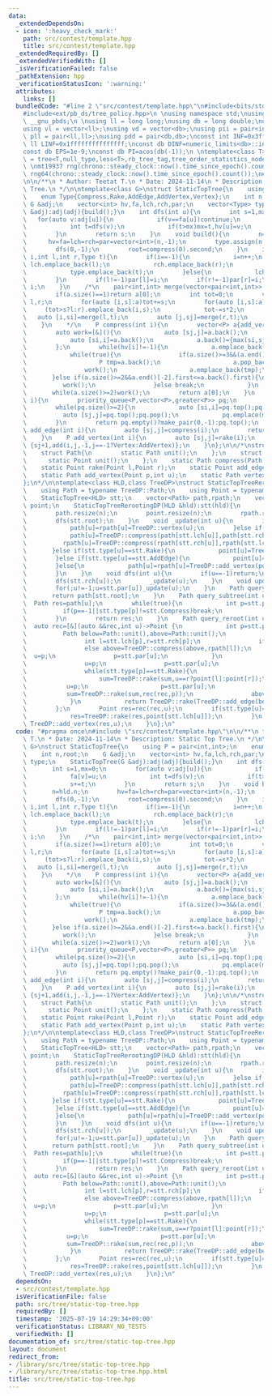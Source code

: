 ```yaml
---
data:
  _extendedDependsOn:
  - icon: ':heavy_check_mark:'
    path: src/contest/template.hpp
    title: src/contest/template.hpp
  _extendedRequiredBy: []
  _extendedVerifiedWith: []
  _isVerificationFailed: false
  _pathExtension: hpp
  _verificationStatusIcon: ':warning:'
  attributes:
    links: []
  bundledCode: "#line 2 \"src/contest/template.hpp\"\n#include<bits/stdc++.h>\n#include<ext/pb_ds/assoc_container.hpp>\n\
    #include<ext/pb_ds/tree_policy.hpp>\n \nusing namespace std;\nusing namespace\
    \ __gnu_pbds;\n \nusing ll = long long;\nusing db = long double;\nusing vi = vector<int>;\n\
    using vl = vector<ll>;\nusing vd = vector<db>;\nusing pii = pair<int,int>;\nusing\
    \ pll = pair<ll,ll>;\nusing pdd = pair<db,db>;\nconst int INF=0x3fffffff;\nconst\
    \ ll LINF=0x1fffffffffffffff;\nconst db DINF=numeric_limits<db>::infinity();\n\
    const db EPS=1e-9;\nconst db PI=acos(db(-1));\n \ntemplate<class T>\nusing ordered_set\
    \ = tree<T,null_type,less<T>,rb_tree_tag,tree_order_statistics_node_update>;\n\
    \ \nmt19937 rng(chrono::steady_clock::now().time_since_epoch().count());\nmt19937_64\
    \ rng64(chrono::steady_clock::now().time_since_epoch().count());\n#line 3 \"src/tree/static-top-tree.hpp\"\
    \n\n/**\n * Author: Teetat T.\n * Date: 2024-11-14\n * Description: Static Top\
    \ Tree.\n */\n\ntemplate<class G>\nstruct StaticTopTree{\n    using P = pair<int,int>;\n\
    \    enum Type{Compress,Rake,AddEdge,AddVertex,Vertex};\n    int n,root;\n   \
    \ G &adj;\n    vector<int> hv,fa,lch,rch,par;\n    vector<Type> type;\n    StaticTopTree(G\
    \ &adj):adj(adj){build();}\n    int dfs(int u){\n        int s=1,mx=0;\n     \
    \   for(auto v:adj[u]){\n            if(v==fa[u])continue;\n            fa[v]=u;\n\
    \            int t=dfs(v);\n            if(t>mx)mx=t,hv[u]=v;\n            s+=t;\n\
    \        }\n        return s;\n    }\n    void build(){\n        n=hld.n;\n  \
    \      hv=fa=lch=rch=par=vector<int>(n,-1);\n        type.assign(n,Compress);\n\
    \        dfs(0,-1);\n        root=compress(0).second;\n    }\n    int add(int\
    \ i,int l,int r,Type t){\n        if(i==-1){\n            i=n++;\n           \
    \ lch.emplace_back(l);\n            rch.emplace_back(r);\n            par.emplace_back(-1);\n\
    \            type.emplace_back(t);\n        }else{\n            lch[i]=l,rch[i]=r,type[i]=t;\n\
    \        }\n        if(l!=-1)par[l]=i;\n        if(r!=-1)par[r]=i;\n        return\
    \ i;\n    }\n    /*\n    pair<int,int> merge(vector<pair<int,int>> a,Type t){\n\
    \        if(a.size()==1)return a[0];\n        int tot=0;\n        vector<pair<int,int>>\
    \ l,r;\n        for(auto [i,s]:a)tot+=s;\n        for(auto [i,s]:a){\n       \
    \     (tot>s?l:r).emplace_back(i,s);\n            tot-=s*2;\n        }\n     \
    \   auto [i,si]=merge(l,t);\n        auto [j,sj]=merge(r,t);\n        return {add(-1,i,j,t),si+sj};\n\
    \    }\n    */\n    P compress(int i){\n        vector<P> a{add_vertex(i)};\n\
    \        auto work=[&](){\n            auto [sj,j]=a.back();\n            a.pop_back();\n\
    \            auto [si,i]=a.back();\n            a.back()={max(si,sj)+1,add(-1,i,j,Compress)};\n\
    \        };\n        while(hv[i]!=-1){\n            a.emplace_back(add_vertex(i=hv[i]));\n\
    \            while(true){\n                if(a.size()>=3&&(a.end()[-3].first==a.end()[-2].first||a.end()[-3].first<=a.back().first)){\n\
    \                    P tmp=a.back();\n                    a.pop_back();\n    \
    \                work();\n                    a.emplace_back(tmp);\n         \
    \       }else if(a.size()>=2&&a.end()[-2].first<=a.back().first){\n          \
    \          work();\n                }else break;\n            }\n        }\n \
    \       while(a.size()>=2)work();\n        return a[0];\n    }\n    P rake(int\
    \ i){\n        priority_queue<P,vector<P>,greater<P>> pq;\n        for(int j:adj[i])if(j!=fa[i]&&j!=hld.hv[i])pq.emplace(add_edge(j));\n\
    \        while(pq.size()>=2){\n            auto [si,i]=pq.top();pq.pop();\n  \
    \          auto [sj,j]=pq.top();pq.pop();\n            pq.emplace(max(si,sj)+1,add(-1,i,j,Rake));\n\
    \        }\n        return pq.empty()?make_pair(0,-1):pq.top();\n    }\n    P\
    \ add_edge(int i){\n        auto [sj,j]=compress(i);\n        return {sj+1,add(-1,j,-1,AddEdge)};\n\
    \    }\n    P add_vertex(int i){\n        auto [sj,j]=rake(i);\n        return\
    \ {sj+1,add(i,j,-1,j==-1?Vertex:AddVertex)};\n    }\n};\n\n/*\nstruct TreeDP{\n\
    \    struct Path{\n        static Path unit();\n    };\n    struct Point{\n  \
    \      static Point unit();\n    };\n    static Path compress(Path l,Path r);\n\
    \    static Point rake(Point l,Point r);\n    static Point add_edge(Path p);\n\
    \    static Path add_vertex(Point p,int u);\n    static Path vertex(int u);\n\
    };\n*/\n\ntemplate<class HLD,class TreeDP>\nstruct StaticTopTreeRerootingDP{\n\
    \    using Path = typename TreeDP::Path;\n    using Point = typename TreeDP::Point;\n\
    \    StaticTopTree<HLD> stt;\n    vector<Path> path,rpath;\n    vector<Point>\
    \ point;\n    StaticTopTreeRerootingDP(HLD &hld):stt(hld){\n        int n=stt.n;\n\
    \        path.resize(n);\n        point.resize(n);\n        rpath.resize(n);\n\
    \        dfs(stt.root);\n    }\n    void _update(int u){\n        if(stt.type[u]==stt.Vertex){\n\
    \            path[u]=rpath[u]=TreeDP::vertex(u);\n        }else if(stt.type[u]==stt.Compress){\n\
    \            path[u]=TreeDP::compress(path[stt.lch[u]],path[stt.rch[u]]);\n  \
    \          rpath[u]=TreeDP::compress(rpath[stt.rch[u]],rpath[stt.lch[u]]);\n \
    \       }else if(stt.type[u]==stt.Rake){\n            point[u]=TreeDP::rake(point[stt.lch[u]],point[stt.rch[u]]);\n\
    \        }else if(stt.type[u]==stt.AddEdge){\n            point[u]=TreeDP::add_edge(path[stt.lch[u]]);\n\
    \        }else{\n            path[u]=rpath[u]=TreeDP::add_vertex(point[stt.lch[u]],u);\n\
    \        }\n    }\n    void dfs(int u){\n        if(u==-1)return;\n        dfs(stt.lch[u]);\n\
    \        dfs(stt.rch[u]);\n        _update(u);\n    }\n    void update(int u){\n\
    \        for(;u!=-1;u=stt.par[u])_update(u);\n    }\n    Path query_all(){\n \
    \       return path[stt.root];\n    }\n    Path query_subtree(int u){\n      \
    \  Path res=path[u];\n        while(true){\n            int p=stt.par[u];\n  \
    \          if(p==-1||stt.type[p]!=stt.Compress)break;\n            if(stt.lch[p]==u)res=TreeDP::compress(path[stt.rch[p]],res);\n\
    \        }\n        return res;\n    }\n    Path query_reroot(int u){\n      \
    \  auto rec=[&](auto &&rec,int u)->Point {\n            int p=stt.par[u];\n  \
    \          Path below=Path::unit(),above=Path::unit();\n            while(p!=-1&&stt.type[p]==stt.Compress){\n\
    \                int l=stt.lch[p],r=stt.rch[p];\n                if(l==u)below=TreeDP::compress(below,path[r]);\n\
    \                else above=TreeDP::compress(above,rpath[l]);\n              \
    \  u=p;\n                p=stt.par[u];\n            }\n            if(p!=-1){\n\
    \                u=p;\n                p=stt.par[u];\n                Point sum=Point::unit();\n\
    \                while(stt.type[p]==stt.Rake){\n                    int l=stt.lch[p],r=stt.rch[p];\n\
    \                    sum=TreeDP::rake(sum,u==r?point[l]:point[r]);\n         \
    \           u=p;\n                    p=stt.par[u];\n                }\n     \
    \           sum=TreeDP::rake(sum,rec(rec,p));\n                above=TreeDP::compress(above,TreeDP::add_vertex(sum,p));\n\
    \            }\n            return TreeDP::rake(TreeDP::add_edge(below),TreeDP::add_edge(above));\n\
    \        };\n        Point res=rec(rec,u);\n        if(stt.type[u]==stt.AddVertex){\n\
    \            res=TreeDP::rake(res,point[stt.lch[u]]);\n        }\n        return\
    \ TreeDP::add_vertex(res,u);\n    }\n};\n"
  code: "#pragma once\n#include \"src/contest/template.hpp\"\n\n/**\n * Author: Teetat\
    \ T.\n * Date: 2024-11-14\n * Description: Static Top Tree.\n */\n\ntemplate<class\
    \ G>\nstruct StaticTopTree{\n    using P = pair<int,int>;\n    enum Type{Compress,Rake,AddEdge,AddVertex,Vertex};\n\
    \    int n,root;\n    G &adj;\n    vector<int> hv,fa,lch,rch,par;\n    vector<Type>\
    \ type;\n    StaticTopTree(G &adj):adj(adj){build();}\n    int dfs(int u){\n \
    \       int s=1,mx=0;\n        for(auto v:adj[u]){\n            if(v==fa[u])continue;\n\
    \            fa[v]=u;\n            int t=dfs(v);\n            if(t>mx)mx=t,hv[u]=v;\n\
    \            s+=t;\n        }\n        return s;\n    }\n    void build(){\n \
    \       n=hld.n;\n        hv=fa=lch=rch=par=vector<int>(n,-1);\n        type.assign(n,Compress);\n\
    \        dfs(0,-1);\n        root=compress(0).second;\n    }\n    int add(int\
    \ i,int l,int r,Type t){\n        if(i==-1){\n            i=n++;\n           \
    \ lch.emplace_back(l);\n            rch.emplace_back(r);\n            par.emplace_back(-1);\n\
    \            type.emplace_back(t);\n        }else{\n            lch[i]=l,rch[i]=r,type[i]=t;\n\
    \        }\n        if(l!=-1)par[l]=i;\n        if(r!=-1)par[r]=i;\n        return\
    \ i;\n    }\n    /*\n    pair<int,int> merge(vector<pair<int,int>> a,Type t){\n\
    \        if(a.size()==1)return a[0];\n        int tot=0;\n        vector<pair<int,int>>\
    \ l,r;\n        for(auto [i,s]:a)tot+=s;\n        for(auto [i,s]:a){\n       \
    \     (tot>s?l:r).emplace_back(i,s);\n            tot-=s*2;\n        }\n     \
    \   auto [i,si]=merge(l,t);\n        auto [j,sj]=merge(r,t);\n        return {add(-1,i,j,t),si+sj};\n\
    \    }\n    */\n    P compress(int i){\n        vector<P> a{add_vertex(i)};\n\
    \        auto work=[&](){\n            auto [sj,j]=a.back();\n            a.pop_back();\n\
    \            auto [si,i]=a.back();\n            a.back()={max(si,sj)+1,add(-1,i,j,Compress)};\n\
    \        };\n        while(hv[i]!=-1){\n            a.emplace_back(add_vertex(i=hv[i]));\n\
    \            while(true){\n                if(a.size()>=3&&(a.end()[-3].first==a.end()[-2].first||a.end()[-3].first<=a.back().first)){\n\
    \                    P tmp=a.back();\n                    a.pop_back();\n    \
    \                work();\n                    a.emplace_back(tmp);\n         \
    \       }else if(a.size()>=2&&a.end()[-2].first<=a.back().first){\n          \
    \          work();\n                }else break;\n            }\n        }\n \
    \       while(a.size()>=2)work();\n        return a[0];\n    }\n    P rake(int\
    \ i){\n        priority_queue<P,vector<P>,greater<P>> pq;\n        for(int j:adj[i])if(j!=fa[i]&&j!=hld.hv[i])pq.emplace(add_edge(j));\n\
    \        while(pq.size()>=2){\n            auto [si,i]=pq.top();pq.pop();\n  \
    \          auto [sj,j]=pq.top();pq.pop();\n            pq.emplace(max(si,sj)+1,add(-1,i,j,Rake));\n\
    \        }\n        return pq.empty()?make_pair(0,-1):pq.top();\n    }\n    P\
    \ add_edge(int i){\n        auto [sj,j]=compress(i);\n        return {sj+1,add(-1,j,-1,AddEdge)};\n\
    \    }\n    P add_vertex(int i){\n        auto [sj,j]=rake(i);\n        return\
    \ {sj+1,add(i,j,-1,j==-1?Vertex:AddVertex)};\n    }\n};\n\n/*\nstruct TreeDP{\n\
    \    struct Path{\n        static Path unit();\n    };\n    struct Point{\n  \
    \      static Point unit();\n    };\n    static Path compress(Path l,Path r);\n\
    \    static Point rake(Point l,Point r);\n    static Point add_edge(Path p);\n\
    \    static Path add_vertex(Point p,int u);\n    static Path vertex(int u);\n\
    };\n*/\n\ntemplate<class HLD,class TreeDP>\nstruct StaticTopTreeRerootingDP{\n\
    \    using Path = typename TreeDP::Path;\n    using Point = typename TreeDP::Point;\n\
    \    StaticTopTree<HLD> stt;\n    vector<Path> path,rpath;\n    vector<Point>\
    \ point;\n    StaticTopTreeRerootingDP(HLD &hld):stt(hld){\n        int n=stt.n;\n\
    \        path.resize(n);\n        point.resize(n);\n        rpath.resize(n);\n\
    \        dfs(stt.root);\n    }\n    void _update(int u){\n        if(stt.type[u]==stt.Vertex){\n\
    \            path[u]=rpath[u]=TreeDP::vertex(u);\n        }else if(stt.type[u]==stt.Compress){\n\
    \            path[u]=TreeDP::compress(path[stt.lch[u]],path[stt.rch[u]]);\n  \
    \          rpath[u]=TreeDP::compress(rpath[stt.rch[u]],rpath[stt.lch[u]]);\n \
    \       }else if(stt.type[u]==stt.Rake){\n            point[u]=TreeDP::rake(point[stt.lch[u]],point[stt.rch[u]]);\n\
    \        }else if(stt.type[u]==stt.AddEdge){\n            point[u]=TreeDP::add_edge(path[stt.lch[u]]);\n\
    \        }else{\n            path[u]=rpath[u]=TreeDP::add_vertex(point[stt.lch[u]],u);\n\
    \        }\n    }\n    void dfs(int u){\n        if(u==-1)return;\n        dfs(stt.lch[u]);\n\
    \        dfs(stt.rch[u]);\n        _update(u);\n    }\n    void update(int u){\n\
    \        for(;u!=-1;u=stt.par[u])_update(u);\n    }\n    Path query_all(){\n \
    \       return path[stt.root];\n    }\n    Path query_subtree(int u){\n      \
    \  Path res=path[u];\n        while(true){\n            int p=stt.par[u];\n  \
    \          if(p==-1||stt.type[p]!=stt.Compress)break;\n            if(stt.lch[p]==u)res=TreeDP::compress(path[stt.rch[p]],res);\n\
    \        }\n        return res;\n    }\n    Path query_reroot(int u){\n      \
    \  auto rec=[&](auto &&rec,int u)->Point {\n            int p=stt.par[u];\n  \
    \          Path below=Path::unit(),above=Path::unit();\n            while(p!=-1&&stt.type[p]==stt.Compress){\n\
    \                int l=stt.lch[p],r=stt.rch[p];\n                if(l==u)below=TreeDP::compress(below,path[r]);\n\
    \                else above=TreeDP::compress(above,rpath[l]);\n              \
    \  u=p;\n                p=stt.par[u];\n            }\n            if(p!=-1){\n\
    \                u=p;\n                p=stt.par[u];\n                Point sum=Point::unit();\n\
    \                while(stt.type[p]==stt.Rake){\n                    int l=stt.lch[p],r=stt.rch[p];\n\
    \                    sum=TreeDP::rake(sum,u==r?point[l]:point[r]);\n         \
    \           u=p;\n                    p=stt.par[u];\n                }\n     \
    \           sum=TreeDP::rake(sum,rec(rec,p));\n                above=TreeDP::compress(above,TreeDP::add_vertex(sum,p));\n\
    \            }\n            return TreeDP::rake(TreeDP::add_edge(below),TreeDP::add_edge(above));\n\
    \        };\n        Point res=rec(rec,u);\n        if(stt.type[u]==stt.AddVertex){\n\
    \            res=TreeDP::rake(res,point[stt.lch[u]]);\n        }\n        return\
    \ TreeDP::add_vertex(res,u);\n    }\n};\n"
  dependsOn:
  - src/contest/template.hpp
  isVerificationFile: false
  path: src/tree/static-top-tree.hpp
  requiredBy: []
  timestamp: '2025-07-19 14:29:34+09:00'
  verificationStatus: LIBRARY_NO_TESTS
  verifiedWith: []
documentation_of: src/tree/static-top-tree.hpp
layout: document
redirect_from:
- /library/src/tree/static-top-tree.hpp
- /library/src/tree/static-top-tree.hpp.html
title: src/tree/static-top-tree.hpp
---
```

